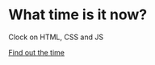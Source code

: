 # What time is it now?
Clock on HTML, CSS and JS

[Find out the time](https://semenov-daniil.github.io/Clock/)
